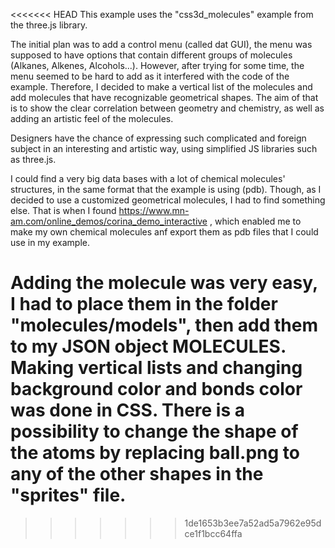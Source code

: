 <<<<<<< HEAD
This example uses the "css3d_molecules" example from the three.js library.

The initial plan was to add a control menu (called dat GUI), the menu was supposed to have options that contain different groups of molecules (Alkanes, Alkenes, Alcohols...). However, after trying for some time, the menu seemed to be hard to add as it interfered with the code of the example. Therefore, I decided to make a vertical list of the molecules and add molecules that have recognizable geometrical shapes. The aim of that is to show the clear correlation between geometry and chemistry, as well as adding an artistic feel of the molecules. 

Designers have the chance of expressing such complicated and foreign subject in an interesting and artistic way, using simplified JS libraries such as three.js.

I could find a very big data bases with a lot of chemical molecules' structures, in the same format that the example is using (pdb). Though, as I decided to use a customized geometrical molecules, I had to find something else. That is when I found https://www.mn-am.com/online_demos/corina_demo_interactive , which enabled me to make my own chemical molecules anf export them as pdb files that I could use in my example. 

Adding the molecule was very easy, I had to place them in the folder "molecules/models", then add them to my JSON object MOLECULES. Making vertical lists and changing background color and bonds color was done in CSS. There is a possibility to change the shape of the atoms by replacing ball.png to any of the other shapes in the "sprites" file.
=======

>>>>>>> 1de1653b3ee7a52ad5a7962e95dce1f1bcc64ffa
